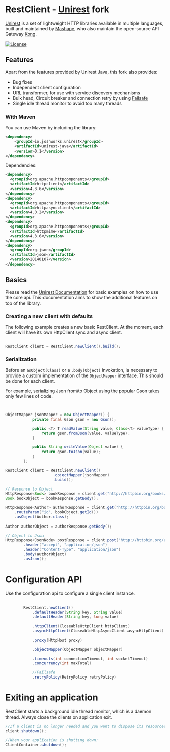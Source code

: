 # RestClient - [Unirest](https://github.com/Mashape/unirest-java) fork


[Unirest](http://unirest.io) is a set of lightweight HTTP libraries available in multiple languages, built and maintained by [Mashape](https://github.com/Mashape), who also maintain the open-source API Gateway [Kong](https://github.com/Mashape/kong). 



[![License][license-image]][license-url]


## Features

Apart from the features provided by Unirest Java, this fork also provides:

* Bug fixes
* Independent client configuration
* URL transformer, for use with service discovery mechanisms
* Bulk head, Circuit breaker and connection retry by using [Failsafe](https://github.com/jhalterman/failsafe)
* Single idle thread monitor to avoid too many threads


### With Maven

You can use Maven by including the library:

```xml
<dependency>
    <groupId>io.joshworks.unirest</groupId>
    <artifactId>unirest-java</artifactId>
    <version>0.1</version>
</dependency>
```

Dependencies:

```xml
<dependency>
  <groupId>org.apache.httpcomponents</groupId>
  <artifactId>httpclient</artifactId>
  <version>4.3.6</version>
</dependency>
<dependency>
  <groupId>org.apache.httpcomponents</groupId>
  <artifactId>httpasyncclient</artifactId>
  <version>4.0.2</version>
</dependency>
<dependency>
  <groupId>org.apache.httpcomponents</groupId>
  <artifactId>httpmime</artifactId>
  <version>4.3.6</version>
</dependency>
<dependency>
  <groupId>org.json</groupId>
  <artifactId>json</artifactId>
  <version>20140107</version>
</dependency>
```

## Basics

Please read the [Unirest Documentation](https://github.com/Mashape/unirest-java) for basic examples on how to use the core api.
This documentation aims to show the additional features on top of the library.


### Creating a new client with defaults
The following example creates a new basic RestClient. At the moment, each client will have its own 
HttpClient sync and async client.

```java

RestClient client = RestClient.newClient().build();

```

### Serialization
Before an `asObject(Class)` or a `.body(Object)` invokation, is necessary to provide a custom implementation of the `ObjectMapper` interface.
This should be done for each client.

For example, serializing Json from\to Object using the popular Gson takes only few lines of code.

```java
 

ObjectMapper jsonMapper = new ObjectMapper() {
            private final Gson gson = new Gson();

            public <T> T readValue(String value, Class<T> valueType) {
                return gson.fromJson(value, valueType);
            }

            public String writeValue(Object value) {
                return gson.toJson(value);
            }
        };

RestClient client = RestClient.newClient()
                     .objectMapper(jsonMapper)
                     .build();

// Response to Object
HttpResponse<Book> bookResponse = client.get("http://httpbin.org/books/1").asObject(Book.class);
Book bookObject = bookResponse.getBody();

HttpResponse<Author> authorResponse = client.get("http://httpbin.org/books/{id}/author")
    .routeParam("id", bookObject.getId())
    .asObject(Author.class);
    
Author authorObject = authorResponse.getBody();

// Object to Json
HttpResponse<JsonNode> postResponse = client.post("http://httpbin.org/authors/post")
        .header("accept", "application/json")
        .header("Content-Type", "application/json")
        .body(authorObject)
        .asJson();
```

# Configuration API

Use the configuration api to configure a single client instance.

```java
        
        RestClient.newClient()
            .defaultHeader(String key, String value)
            .defaultHeader(String key, long value)
        
            .httpClient(CloseableHttpClient httpClient)
            .asyncHttpClient(CloseableHttpAsyncClient asyncHttpClient)

            .proxy(HttpHost proxy)

            .objectMapper(ObjectMapper objectMapper)
      
            .timeouts(int connectionTimeout, int socketTimeout)
            .concurrency(int maxTotal)

            //Failsafe
            .retryPolicy(RetryPolicy retryPolicy)
```

# Exiting an application

RestClient starts a background idle thread monitor, which is a daemon thread. 
Always close the clients on application exit.

```java
//If a client is no longer needed and you want to dispose its resources
client.shutdown();

//When your application is shutting down:
ClientContainer.shutdown();

```

[license-url]: https://github.com/Mashape/unirest-java/blob/master/LICENSE
[license-image]: https://img.shields.io/badge/license-MIT-blue.svg?style=flat
